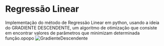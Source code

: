 # Regressão Linear
Implementação do método de Regressão Linear em python, usando a ideia do GRADIENTE DESCENDENTE, um algoritmo de otimização que consiste em encontrar valores de parâmetros que minimizam determinada função.opopo
![GradienteDescendente](https://user-images.githubusercontent.com/130702330/232258727-f716e916-b2f6-46ad-b59a-d8ae4727736e.jpg)
